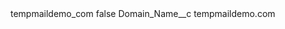 <?xml version="1.0" encoding="UTF-8"?>
<CustomMetadata xmlns="http://soap.sforce.com/2006/04/metadata" xmlns:xsi="http://www.w3.org/2001/XMLSchema-instance" xmlns:xsd="http://www.w3.org/2001/XMLSchema">
    <label>tempmaildemo_com</label>
    <protected>false</protected>
    <values>
        <field>Domain_Name__c</field>
        <value xsi:type="xsd:string">tempmaildemo.com</value>
    </values>
</CustomMetadata>
